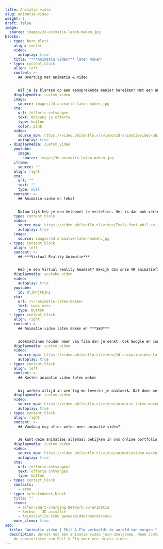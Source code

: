 ```yaml
---
title: Animatie video
slug: animatie-video
weight: 1
draft: false
image:
  source: images/2d-animatie-laten-maken.jpg
blocks:
  - type: hero_block
    align: center
    video:
      autoplay: true
    title: "***Animatie video*** laten maken"
  - type: content_block
    align: left
    content: >-
      ## Overtuig met animatie & video


      Wil je je klanten op een aansprekende manier bereiken? Met een animatie-video kom je helder, luchtig en opvallend voor de dag. Het moderne publiek wordt continu bestookt met informatie, dus als jij opvalt en in een zeer korte tijd je boodschap treffend overbrengt, is dat een duidelijke voorsprong op de concurrentie. Animatie & video zijn hiervoor uitermate geschikt. Binnen 40-60 seconden kom je tot de kern, en bereik je je doelgroep veel beter dan met leeswerk.
    displaymedia: custom_video
    image:
      source: images/2d-animatie-laten-maken.jpg
    cta:
      url: /offerte-ontvangen
      text: Ontvang je offerte
      type: button
      color: pink
    video:
      source_mp4: https://video.philenflo.nl/video/2d-animatievideo-phil-en-flo.mp4
      autoplay: true
  - displaymedia: custom_video
    youtube:
      image:
        source: images/3d-animatie-laten-maken.jpg
    iframe:
      source: ""
    align: right
    cta:
      url: ""
      text: ""
      type: null
    content: >-
      ## Animatie video en tekst


      Natuurlijk heb je een heleboel te vertellen. Het is dan ook verleidelijk om dat allemaal uit te typen in grote lappen tekst. Maar als je een doelgroep wilt aanspreken, kun je moeilijk verwachten dat die dat allemaal gaan lezen. Waarom ze niet trakteren op een leuk, interessant en bovenal: korte animatie-video, waarin je dezelfde boodschap overbrengt? Dat werkt veel beter in het bereiken van je doelgroep en door de duidelijke toon en sfeer kun je ze ook veel beter overtuigen.
    type: content_block
    video:
      source_mp4: https://video.philenflo.nl/video/Tesla-Semi-phil-en-flo.mp4
      autoplay: true
    image:
      source: images/3d-animatie-laten-maken.jpg
  - type: content_block
    align: left
    content: >-
      ## ***Virtual Reality Animatie***


      Heb je een Virtual reality headset? Bekijk dan onze VR animatiefilms eens! Deze oplossing biedt geweldige mogelijkheden als je echt wilt opvallen. Ook geweldig om te gebruiken op beurzen of tijdens presentaties!
    displaymedia: youtube_video
    video:
      autoplay: true
    youtube:
      id: 0ljMPjPQjRI
    cta:
      url: /vr-animatie-laten-maken/
      text: Lees meer
      type: button
  - type: content_block
    align: right
    content: >-
      ## Animatie video laten maken en ***SEO***


      Zoekmachines houden meer van film dan je denkt. Ook Google en consorten hebben door dat er een flinke verschuiving aan het plaatsvinden is van tekst richting animatie, video en illustraties. Maar ze kunnen animatie-video’s nog niet zo goed interpreteren. Daarom helpen we zoekmachines een handje op weg, door onze video’s te optimaliseren voor indexatie. Zo brengen wij je content naar een hogere positie in de zoekresultaten met onze animatie-video’s.
    displaymedia: custom_video
    video:
      source_mp4: https://video.philenflo.nl/video/3d-animatievideo-laten-maken-phil-en-flo.mp4
      autoplay: true
  - type: content_block
    align: left
    content: >-
      ## Kosten animatie video laten maken


      Wij werken altijd in overleg en leveren je maatwerk. Dat doen we omdat we geloven dat standaardanimaties veel minder aansprekend zijn: sterker nog, ze hebben een beetje een goedkope uitstraling en kunnen niet de emotionele connectie maken die een goede, persoonlijke animatie-video wel kan. Bel onze adviseur voor een globale prijsindicatie. 085 - 273 8331
    displaymedia: custom_video
    video:
      source_mp4: https://video.philenflo.nl/video/animatie-laten-maken-phil-en-flo.mp4
      autoplay: true
  - type: content_block
    align: right
    content: >-
      ## Vandaag nog alles weten over animatie video?


      Je kunt deze animaties allemaal bekijken in ons online portfolio. Zo krijg je een goed idee van wat we kunnen, en vind je inspiratie voor je eigen animatie. Je kunt natuurlijk ook meteen vrijblijvend contact met ons opnemen om over de mogelijkheden te praten om een [animatie te laten maken](https://www.philenflo.nl/oplossingen/animatie-laten-maken/).
    displaymedia: custom_video
    video:
      source_mp4: https://video.philenflo.nl/video/animatievideo-maken-phil-en-flo.mp4
      autoplay: true
    cta:
      url: /offerte-ontvangen/
      text: offerte ontvangen
      type: button
  - type: contact_block
    contacts:
      - aron
  - type: selectedwork_block
    title: ""
    items:
      - alfen-Smart-Charging-Network-3D-animatie
      - Beckys - 3D animatie
      - Animatiefilm ICON geneesmiddelenonderzoek
    more_items: true
seo:
  title: "Animatie video | Phil & Flo verbeeldt de wereld van morgen "
  description: Bereik met een animatie video jouw doelgroep. Neem contact op met
    de specialisten van Phil & Flo voor een unieke video.
---
```

